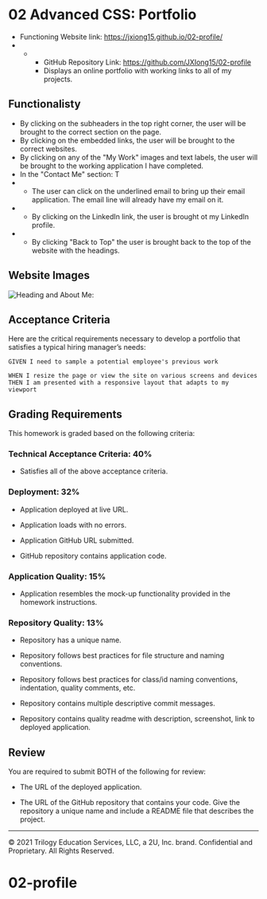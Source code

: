 # 02 Advanced CSS: Portfolio

* Functioning Website link: https://jxiong15.github.io/02-profile/
* * * GitHub Repository Link: https://github.com/JXIong15/02-profile
    * Displays an online portfolio with working links to all of my projects.

## Functionalisty

* By clicking on the subheaders in the top right corner, the user will be brought to the correct section on the page.
* By clicking on the embedded links, the user will be brought to the correct websites.
* By clicking on any of the "My Work" images and text labels, the user will be brought to the working application I have completed.
* In the "Contact Me" section: T
* * The user can click on the underlined email to bring up their email application. The email line will already have my email on it.
* * By clicking on the LinkedIn link, the user is brought ot my LinkedIn profile.
* * By clicking "Back to Top" the user is brought back to the top of the website with the headings.

## Website Images

![Heading and About Me: ](../Assets/Header.png)


## Acceptance Criteria

Here are the critical requirements necessary to develop a portfolio that satisfies a typical hiring manager’s needs:

```
GIVEN I need to sample a potential employee's previous work

WHEN I resize the page or view the site on various screens and devices
THEN I am presented with a responsive layout that adapts to my viewport
```

## Grading Requirements

This homework is graded based on the following criteria: 

### Technical Acceptance Criteria: 40%

* Satisfies all of the above acceptance criteria.

### Deployment: 32%

* Application deployed at live URL.

* Application loads with no errors.

* Application GitHub URL submitted.

* GitHub repository contains application code.

### Application Quality: 15%

* Application resembles the mock-up functionality provided in the homework instructions.

### Repository Quality: 13%

* Repository has a unique name.

* Repository follows best practices for file structure and naming conventions.

* Repository follows best practices for class/id naming conventions, indentation, quality comments, etc.

* Repository contains multiple descriptive commit messages.

* Repository contains quality readme with description, screenshot, link to deployed application.

## Review

You are required to submit BOTH of the following for review:

* The URL of the deployed application.

* The URL of the GitHub repository that contains your code. Give the repository a unique name and include a README file that describes the project.

- - -
© 2021 Trilogy Education Services, LLC, a 2U, Inc. brand. Confidential and Proprietary. All Rights Reserved.
# 02-profile
